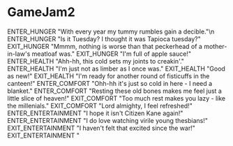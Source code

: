 # GameJam2

ENTER_HUNGER "With every year my tummy rumbles gain a decible."\n
ENTER_HUNGER "Is it Tuesday? I thought it was Tapioca tuesday?"
EXIT_HUNGER "Mmmm, nothing is worse than that peckerhead of a mother-in-law's meatloaf was."
EXIT_HUNGER "I'm full of apple sauce!"
ENTER_HEALTH "Ahh-hh, this cold sets my joints to creakin'."
ENTER_HEALTH "I'm just not as limber as I once was."
EXIT_HEALTH "Good as new!"
EXIT_HEALTH "I'm ready for another round of fisticuffs in the canteen!"
ENTER_COMFORT "Ohh-hh it's just so cold in here - I need a blanket."
ENTER_COMFORT "Resting these old bones makes me feel just a little slice of heaven!"
EXIT_COMFORT "Too much rest makes you lazy - like the millenials." 
EXIT_COMFORT "Lord almighty, I feel refreshed!"
ENTER_ENTERTAINMENT "I hope it isn't Citizen Kane again!"
ENTER_ENTERTAINMENT "I do love watching virile young thesbians!"
EXIT_ENTERTAINMENT "I haven't felt that excited since the war!"
EXIT_ENTERTAINMENT "



